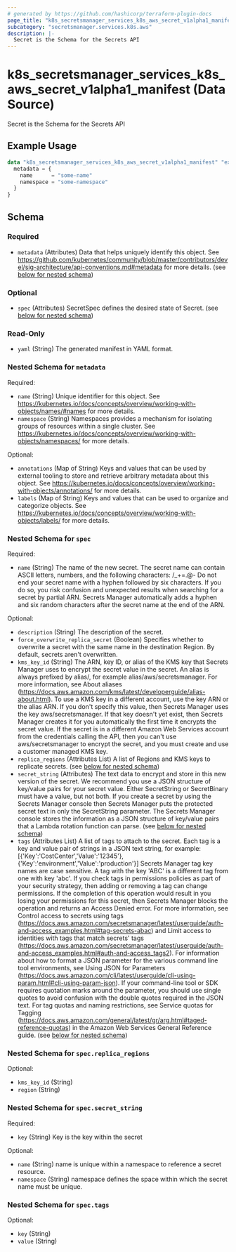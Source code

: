 ```yaml
---
# generated by https://github.com/hashicorp/terraform-plugin-docs
page_title: "k8s_secretsmanager_services_k8s_aws_secret_v1alpha1_manifest Data Source - terraform-provider-k8s"
subcategory: "secretsmanager.services.k8s.aws"
description: |-
  Secret is the Schema for the Secrets API
---
```


# k8s_secretsmanager_services_k8s_aws_secret_v1alpha1_manifest (Data Source)

Secret is the Schema for the Secrets API

## Example Usage

```terraform
data "k8s_secretsmanager_services_k8s_aws_secret_v1alpha1_manifest" "example" {
  metadata = {
    name      = "some-name"
    namespace = "some-namespace"
  }
}
```

<!-- schema generated by tfplugindocs -->
## Schema

### Required

- `metadata` (Attributes) Data that helps uniquely identify this object. See https://github.com/kubernetes/community/blob/master/contributors/devel/sig-architecture/api-conventions.md#metadata for more details. (see [below for nested schema](#nestedatt--metadata))

### Optional

- `spec` (Attributes) SecretSpec defines the desired state of Secret. (see [below for nested schema](#nestedatt--spec))

### Read-Only

- `yaml` (String) The generated manifest in YAML format.

<a id="nestedatt--metadata"></a>
### Nested Schema for `metadata`

Required:

- `name` (String) Unique identifier for this object. See https://kubernetes.io/docs/concepts/overview/working-with-objects/names/#names for more details.
- `namespace` (String) Namespaces provides a mechanism for isolating groups of resources within a single cluster. See https://kubernetes.io/docs/concepts/overview/working-with-objects/namespaces/ for more details.

Optional:

- `annotations` (Map of String) Keys and values that can be used by external tooling to store and retrieve arbitrary metadata about this object. See https://kubernetes.io/docs/concepts/overview/working-with-objects/annotations/ for more details.
- `labels` (Map of String) Keys and values that can be used to organize and categorize objects. See https://kubernetes.io/docs/concepts/overview/working-with-objects/labels/ for more details.


<a id="nestedatt--spec"></a>
### Nested Schema for `spec`

Required:

- `name` (String) The name of the new secret. The secret name can contain ASCII letters, numbers, and the following characters: /_+=.@- Do not end your secret name with a hyphen followed by six characters. If you do so, you risk confusion and unexpected results when searching for a secret by partial ARN. Secrets Manager automatically adds a hyphen and six random characters after the secret name at the end of the ARN.

Optional:

- `description` (String) The description of the secret.
- `force_overwrite_replica_secret` (Boolean) Specifies whether to overwrite a secret with the same name in the destination Region. By default, secrets aren't overwritten.
- `kms_key_id` (String) The ARN, key ID, or alias of the KMS key that Secrets Manager uses to encrypt the secret value in the secret. An alias is always prefixed by alias/, for example alias/aws/secretsmanager. For more information, see About aliases (https://docs.aws.amazon.com/kms/latest/developerguide/alias-about.html). To use a KMS key in a different account, use the key ARN or the alias ARN. If you don't specify this value, then Secrets Manager uses the key aws/secretsmanager. If that key doesn't yet exist, then Secrets Manager creates it for you automatically the first time it encrypts the secret value. If the secret is in a different Amazon Web Services account from the credentials calling the API, then you can't use aws/secretsmanager to encrypt the secret, and you must create and use a customer managed KMS key.
- `replica_regions` (Attributes List) A list of Regions and KMS keys to replicate secrets. (see [below for nested schema](#nestedatt--spec--replica_regions))
- `secret_string` (Attributes) The text data to encrypt and store in this new version of the secret. We recommend you use a JSON structure of key/value pairs for your secret value. Either SecretString or SecretBinary must have a value, but not both. If you create a secret by using the Secrets Manager console then Secrets Manager puts the protected secret text in only the SecretString parameter. The Secrets Manager console stores the information as a JSON structure of key/value pairs that a Lambda rotation function can parse. (see [below for nested schema](#nestedatt--spec--secret_string))
- `tags` (Attributes List) A list of tags to attach to the secret. Each tag is a key and value pair of strings in a JSON text string, for example: [{'Key':'CostCenter','Value':'12345'},{'Key':'environment','Value':'production'}] Secrets Manager tag key names are case sensitive. A tag with the key 'ABC' is a different tag from one with key 'abc'. If you check tags in permissions policies as part of your security strategy, then adding or removing a tag can change permissions. If the completion of this operation would result in you losing your permissions for this secret, then Secrets Manager blocks the operation and returns an Access Denied error. For more information, see Control access to secrets using tags (https://docs.aws.amazon.com/secretsmanager/latest/userguide/auth-and-access_examples.html#tag-secrets-abac) and Limit access to identities with tags that match secrets' tags (https://docs.aws.amazon.com/secretsmanager/latest/userguide/auth-and-access_examples.html#auth-and-access_tags2). For information about how to format a JSON parameter for the various command line tool environments, see Using JSON for Parameters (https://docs.aws.amazon.com/cli/latest/userguide/cli-using-param.html#cli-using-param-json). If your command-line tool or SDK requires quotation marks around the parameter, you should use single quotes to avoid confusion with the double quotes required in the JSON text. For tag quotas and naming restrictions, see Service quotas for Tagging (https://docs.aws.amazon.com/general/latest/gr/arg.html#taged-reference-quotas) in the Amazon Web Services General Reference guide. (see [below for nested schema](#nestedatt--spec--tags))

<a id="nestedatt--spec--replica_regions"></a>
### Nested Schema for `spec.replica_regions`

Optional:

- `kms_key_id` (String)
- `region` (String)


<a id="nestedatt--spec--secret_string"></a>
### Nested Schema for `spec.secret_string`

Required:

- `key` (String) Key is the key within the secret

Optional:

- `name` (String) name is unique within a namespace to reference a secret resource.
- `namespace` (String) namespace defines the space within which the secret name must be unique.


<a id="nestedatt--spec--tags"></a>
### Nested Schema for `spec.tags`

Optional:

- `key` (String)
- `value` (String)
